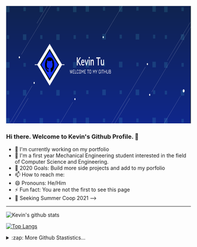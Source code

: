 <img src="https://github.com/KevinT02/KevinT02/blob/main/Github%20Profile.png" height="320" width="1800">

### Hi there. Welcome to Kevin's Github Profile. 👋

- 🔭 I'm currently working on my portfolio
- 🌱 I'm a first year Mechanical Engineering student interested in the field of Computer Science and Engineering.
- 🎯 2020 Goals: Build more side projects and add to my porfolio
- 📫 How to reach me: 
- 😄 Pronouns: He/Him
- ⚡ Fun fact: You are not the first to see this page
- 💼 Seeking Summer Coop 2021
-->

---

![Kevin's github stats](https://github-readme-stats.vercel.app/api?username=kevint02&show_icons=true&theme=tokyonight)

[![Top Langs](https://github-readme-stats.vercel.app/api/top-langs/?username=kevint02&langs_count=8)](https://github.com/kevint02/github-readme-stats)

<details>
  <summary>:zap: More Github Stastistics...</summary>
    <img src="https://wakatime.com/share/@647db372-066e-49a9-90a2-4f9e71bdc070/ba83aa0b-96d7-4cd8-9bad-dc878a63853a.svg" height="395"/>
</details>


<!--START_SECTION:waka-->
<!--END_SECTION:waka-->
